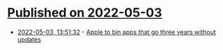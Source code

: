 # [Published on 2022-05-03](index.md)

* [2022-05-03, 13:51:32](https://news.ycombinator.com/item?id=31248297) - [Apple to bin apps that go three years without updates](https://www.theregister.com/2022/05/02/apple_store_old_app_policy/)

